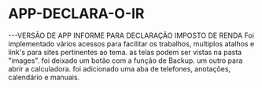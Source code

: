 # APP-DECLARA-O-IR
---VERSÃO DE APP INFORME PARA DECLARAÇÃO IMPOSTO DE RENDA
Foi implementado vários acessos para facilitar os trabalhos, multiplos atalhos e link's para sites pertinentes ao tema. as telas podem ser vistas na pasta "images". 
foi deixado um botão com a função de Backup. um outro para abrir a calculadora. 
foi adicionado uma aba de telefones, anotações, calendário e manuais. 
